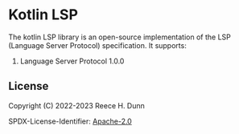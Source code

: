 # Kotlin LSP
The kotlin LSP library is an open-source implementation of the LSP (Language
Server Protocol) specification. It supports:
1. Language Server Protocol 1.0.0

## License
Copyright (C) 2022-2023 Reece H. Dunn

SPDX-License-Identifier: [Apache-2.0](LICENSE)
